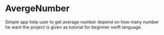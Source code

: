 # AvergeNumber
Simple app help user to get average number depend on how many number he want 
the project is given as tutorial for beginner swift language.
